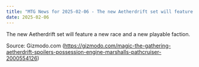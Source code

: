 ```yaml
---
title: "MTG News for 2025-02-06 - The new Aetherdrift set will feature a new race an..."
date: 2025-02-06
---
```


The new Aetherdrift set will feature a new race and a new playable faction.

Source: Gizmodo.com (https://gizmodo.com/magic-the-gathering-aetherdrift-spoilers-possession-engine-marshalls-pathcruiser-2000554126)
